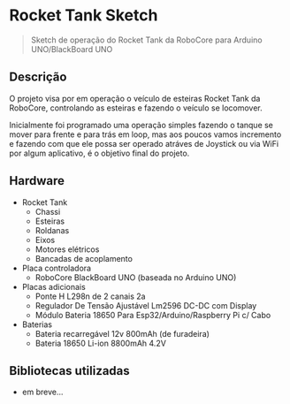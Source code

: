 # Rocket Tank Sketch

> Sketch de operação do Rocket Tank da RoboCore para Arduino UNO/BlackBoard UNO

## Descrição

O projeto visa por em operação o veículo de esteiras Rocket Tank da RoboCore, controlando as esteiras e fazendo o veículo se locomover.

Inicialmente foi programado uma operação simples fazendo o tanque se mover para frente e para trás em loop, mas aos poucos vamos incremento e fazendo com que ele possa ser operado atráves de Joystick ou via WiFi por algum aplicativo, é o objetivo final do projeto.

## Hardware

- Rocket Tank
  - Chassi
  - Esteiras
  - Roldanas
  - Eixos
  - Motores elétricos
  - Bancadas de acoplamento
- Placa controladora
  - RoboCore BlackBoard UNO (baseada no Arduino UNO)
- Placas adicionais
  - Ponte H L298n de 2 canais 2a
  - Regulador De Tensão Ajustável Lm2596 DC-DC com Display
  - Módulo Bateria 18650 Para Esp32/Arduino/Raspberry Pi c/ Cabo
- Baterias
  - Bateria recarregável 12v 800mAh (de furadeira)
  - Bateria 18650 Li-ion 8800mAh 4.2V



## Bibliotecas utilizadas

- em breve...
